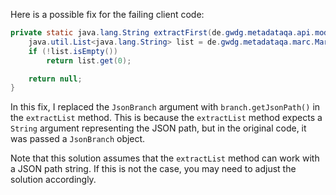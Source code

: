 Here is a possible fix for the failing client code:
```java
private static java.lang.String extractFirst(de.gwdg.metadataqa.api.model.pathcache.JsonPathCache cache, de.gwdg.metadataqa.api.json.JsonBranch branch) {
    java.util.List<java.lang.String> list = de.gwdg.metadataqa.marc.MarcFactory.extractList(cache, branch.getJsonPath());
    if (!list.isEmpty())
        return list.get(0);

    return null;
}
```
In this fix, I replaced the `JsonBranch` argument with `branch.getJsonPath()` in the `extractList` method. This is because the `extractList` method expects a `String` argument representing the JSON path, but in the original code, it was passed a `JsonBranch` object.

Note that this solution assumes that the `extractList` method can work with a JSON path string. If this is not the case, you may need to adjust the solution accordingly.